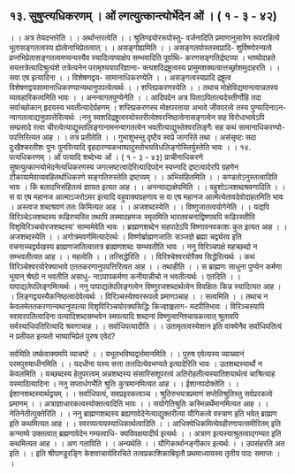 ## १३. सुषुप्त्यधिकरणम् । ओं ल्गत्युत्कान्त्योर्भेदेन ओं । ( १ - ३ - ४२)
। । अत्र तेयदन्तरेति । । अर्थान्तरत्वेति । । श्रुतिण्ढयोररूपोस्तु- वर्जनादिति प्रमाणानुसारेण
रूपराहित्ये भूतासङ्गतत्वस्य ह्येत्वेनाभिप्रेतत्वात् । । असङ्गोह्यमिति । । असङ्गतयोस्तस्वप्रादि-
शुर्विष्णोरन्यत्वे प्रप्नभिप्रेतासङ्गतत्वमप्यन्यस्यैव स्यादित्यप्याक्षेप सम्भवादिति पूर्वाथि-
करणसङ्गतिर्द्रष्टव्या । भाष्योदाहते सयत्तत्रेत्यादिश्रुत्यंशे तत्रेत्यनेन परामृश्ययापरिज्ञाना-
क्त्यशदिद्रष्ट्रत्वस्य प्रामुमशक्यत्वात्तर्च्छ्राशमुदाहरति । । सवा एष इत्यादिना । । विशेषणद्वय-
सामानाधिकरण्येति । । असङ्गत्वस्यप्रादि द्रष्ट्रत्व विशेषणद्वयसामानाधिकरण्यान्यथानुपपत्येत्यर्थः
। । शप्तिप्रकरणस्येति । । तथाच मोक्षेविद्यमानत्वान्नतस्य व्यावहारिकत्वमिति भावः । ।
अनन्वागतपुण्येनेति । । आदिपदेन अत्र पिताऽपितात्यदेस्तीर्णोहि तदा सर्वाच्छोकान् हृदयस्य
भवतीत्यादेर्ग्रहणम् । शप्तिप्रकरणस्य मोक्षपरताया अभावे जीवपरत्वे तस्य पुण्यादिनाऽन-
न्वागतत्वाद्यनुपपत्तेरित्यर्थः ।ननु स्वशदिद्रष्ट्रत्वस्योस्तरीत्येश्वरनिष्ठत्वेनासङ्गत्वेन सह विरोधाभावेऽपि सम्प्रसादे रत्वा
चीरत्वेत्याद्युस्तलिङ्गानामनन्वागतत्वेन भवतीत्याद्युस्तेश्वरलिङ्गैः सह कथं सामानाधिकरण्यो-
पपत्तिरित्यत आह । । तत्र प्रतीतेति । । गुभाशुभन्तु दृष्टैव स्वप्रे जागरिते तथा । असंसृष्टः सदा
दुःखैश्चरतीशः पुनः पुनरित्यादि वृहदारण्यकभाष्पादुस्तोभयविधलिङ्गोस्तिर्युस्तेति भावः । ।
१४. पत्यधिकरणम् । ओं पत्यादि शब्देभ्यः ओं । ( १ - ३ - ४३)
प्राचीनाधिकरणे सुषत्युत्कान्त्योभेदनेत्यधिकरणस्य जगत्सष्टत्वादेरित्यादिपदेन स्वप्नादि
द्रष्टत्वादेरपि ग्रहणेन टीकायामेवाव्यवहितर्थाधिकरणे सङ्गतिरुस्तेति द्रष्टव्यम् । ।
अभिसंहितमिति । । कण्डतोऽनुस्तत्वादिति भावः । किं बलादभिसंहितत्वं ज्ञायत इत्यत आह । ।
अनन्याद्याक्षेपमिति । । वहुशोऽजशब्दश्रवणादिति । । स वा एष महानज आत्माऽजरोऽमर
इत्यादि वहुवाक्यग्रहणाय स वा एष महानज आत्मेत्येतावदेवोदाहतमिति भावः । अस्त्वज
शब्दश्रवणं ततः किमित्यत आह । । अजशब्दस्येति । । विष्णुजातत्वयोगेनेति । । यद्यपि
विरिञ्चेऽजशब्दस्य रूढिरप्यस्ति तथापि तस्मादहमजः स्मृतमिति भारतवचनाद्विष्णावपि
रूढिरस्तीति विशृविरिञ्चयोरजशब्दस्य' साम्यमेवेति भावः । ब्राह्मणशब्देन सहपाठेऽपि
विष्णावनवकाशः कुत इत्यत आह । । अजशब्दस्येति । । अगोत्रमवर्णमित्यादेरर्थः ।
विष्णोर्ब्राह्मणजातिः सञ्जज्ञे ब्रह्मा चर्द्व्यरव इति वचनाच्चर्द्व्यखस्य ब्राह्मणजातित्वात्तत्र
ब्राह्मणशब्दः सम्भवतीति भावः ।
ननु विरिञ्चपक्षे महच्छब्दो न सम्भवतीत्यत आह । । महत्वेति । । तत्सिद्धेरिति । ।
विरिश्चेश्वरयोरैक्य सिद्धेरित्यर्थः । कथं विरिञ्चेश्वरयोरेक्याभावे एततकरणानुपपत्तिरित्वत आह
। । तथाहीति । । स ब्राह्मणः साधुना पुण्येन कर्मणा भूयान् श्रेष्ठो न भवतीति असाधु-
नाऽपापकर्मणा कनीयान्नीचो न भवतीत्यर्थः । एतदिति । । पापाद्यलेपलिङ्गमित्यर्थः । ननु
पापाद्यलेपलिङ्गत्वेन विष्णुरजशब्दार्थत्वेन विवक्षितः किन्न स्यादित्यत आह । ।
लिङ्गद्वयस्यैकनिष्ठत्वादेवेत्यर्थः । विरिञ्चस्येश्वररूपत्वे प्रमाणञ्चाह । । सत्वमिति । ।
तथाच न केवलमेततकरणान्यथानुपपत्या विशृविरिञ्चयोरक्यसिद्धिः किज्ज्ञाहृताग-
मदपीतिभावः । विरिञ्चस्यापि स्वावरपतित्वादिना पत्यादिशब्दसम्भवेन स्मपत्यादि शब्दानां
विष्णुत्वानिश्चायकत्वात् श्रुतावपि सर्वस्याधिपतिरित्यादि श्रवणाचाह । । सर्वाधिपत्यादीति । ।
उतामृतत्वस्येशान इति वाक्येनैव सर्वाधिपतित्वं न प्रतीयत इत्यतो भाष्याभिप्रेतं पुरुष एवेदं?

सर्वमिति तर्ष्कवाक्यमपि व्याचष्टे । । यभूतभविष्यद्वर्त्तमानमिति । । पुरुष एवेत्यस्य व्याख्यानं
परमपुरुषाधीनमिति । । यदधीना यस्य सत्ता तत्तदित्येवभण्यते इत्यादेरिति भावः ।
उतशब्दस्यार्थो न केवलमिति । यच्छब्दस्य हेतुपरत्वम् अन्नशब्दस्य संसारिसशूपरत्वं
अतिरोहतीत्यस्यातिशयार्थत्वं चाश्रित्याह यस्मादित्यादिना ।
ननु सप्तार्धगर्भेति श्रुतिः कुत्रमानमित्यत आह । । ईशानपदोक्तेति । । ईशानशब्दस्यार्थद्वयम् । ।
सर्वाधिपत्यं, सवप्रइरकत्वञ्च । श्रुतिरुभयत्रप्रमाणं सप्तेतिश्रुतिस्तु सर्वप्ररकत्वे प्रमाणम् । ।
अत्राज्ञाधारकत्वस्योक्तत्वादिति भावः । । सयोगेतिश्रुतिः कस्मिन्नर्थेमानमित्यत आह । ।
नेतिनेतीत्पुक्तेरिति । । ननु ब्राह्मणशब्दस्य ब्रह्यणावेदेनेत्याद्युक्तरीत्या यौगिकत्वे वस्त्राण इति
भवेत् ब्राह्मण इति कथमित्यत आह । । स्वरव्यत्ययस्याधिकार्थत्वादिति । ।
आधिक्येधिकमित्येवहीरणायत्समीरितम् इति कग्माष्ये उक्तत्वात् ब्रह्मणावेदेन गम्यत्वाधि-
क्यविवक्षयादीर्घ इत्यर्थः । । अत्राण इत्यस्याश्रुतत्वाद्गम्यत इति कथमित्यत आह । । अण
गताविति । । अन्यथेति । । यौगिकार्थानङ्गीकार इत्यर्थः । । उपसंहरति अत इति । ।
इति श्रीपाण्डुरङ्गि केशवाचार्यविरचिते तत्वप्रकाशिकाबिवृतौ
प्रथमाध्यायस्य तृतीय पादः समाप्तः । ।
 